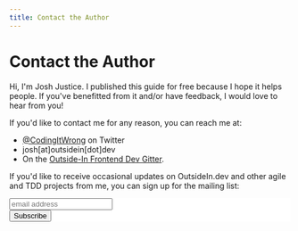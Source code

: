 ```yaml
---
title: Contact the Author
---
```


# Contact the Author

Hi, I'm Josh Justice. I published this guide for free because I hope it helps people. If you've benefitted from it and/or have feedback, I would love to hear from you!

If you'd like to contact me for any reason, you can reach me at:

- [@CodingItWrong](https://twitter.com/codingitwrong) on Twitter
- josh[at]outsidein[dot]dev
- On the [Outside-In Frontend Dev Gitter](https://gitter.im/outsideindev/community).

If you'd like to receive occasional updates on OutsideIn.dev and other agile and TDD projects from me, you can sign up for the mailing list:

<!-- Begin Mailchimp Signup Form -->
<link href="//cdn-images.mailchimp.com/embedcode/slim-10_7.css" rel="stylesheet" type="text/css">
<style type="text/css">
	#mc_embed_signup{background:#fff; clear:left; font:14px Helvetica,Arial,sans-serif; }
	/* Add your own Mailchimp form style overrides in your site stylesheet or in this style block.
	   We recommend moving this block and the preceding CSS link to the HEAD of your HTML file. */
</style>
<div id="mc_embed_signup">
<form action="https://need-bee.us13.list-manage.com/subscribe/post?u=2d531677d9eb0739e199411d3&amp;id=12375e9afd" method="post" id="mc-embedded-subscribe-form" name="mc-embedded-subscribe-form" class="validate" target="_blank" novalidate>
<div id="mc_embed_signup_scroll">
<input type="email" value="" name="EMAIL" class="email" id="mce-EMAIL" placeholder="email address" required>
<!-- real people should not fill this in and expect good things - do not remove this or risk form bot signups-->
<div style="position: absolute; left: -5000px;" aria-hidden="true"><input type="text" name="b_2d531677d9eb0739e199411d3_12375e9afd" tabindex="-1" value=""></div>
<div class="clear"><input type="submit" value="Subscribe" name="subscribe" id="mc-embedded-subscribe" class="button"></div>
</div>
</form>
</div>

<!--End mc_embed_signup-->

